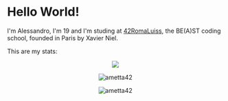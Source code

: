 # Hello World!
I'm Alessandro, I'm 19 and I'm studing at [42RomaLuiss](https://42roma.it/), the BE(A)ST coding school, founded in Paris by Xavier Niel.

<!-- I'm also working on [my Italian 42Docs site](https://ametta42.github.io/42Docs_IT/) -->

This are my stats:
<p align="center">
	<img align="center" width=auto src="https://badge42.herokuapp.com/api/stats/ametta"/>
</p>
<p align="center">
	<img width=auto src="https://github-readme-stats.vercel.app/api?username=ametta42&show_icons=true&count_private=true" alt="ametta42" />
</p>
<p align="center">
	<img width=auto src="https://github-readme-stats-olive-nine.vercel.app/api/top-langs/?username=ametta42&layout=compact" alt="ametta42" />
</p>
